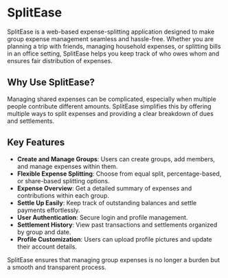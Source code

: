 # SplitEase

SplitEase is a web-based expense-splitting application designed to make group expense management seamless and hassle-free. Whether you are planning a trip with friends, managing household expenses, or splitting bills in an office setting, SplitEase helps you keep track of who owes whom and ensures fair distribution of expenses.

## Why Use SplitEase?
Managing shared expenses can be complicated, especially when multiple people contribute different amounts. SplitEase simplifies this by offering multiple ways to split expenses and providing a clear breakdown of dues and settlements.

## Key Features
- **Create and Manage Groups**: Users can create groups, add members, and manage expenses within them.
- **Flexible Expense Splitting**: Choose from equal split, percentage-based, or share-based splitting options.
- **Expense Overview**: Get a detailed summary of expenses and contributions within each group.
- **Settle Up Easily**: Keep track of outstanding balances and settle payments effortlessly.
- **User Authentication**: Secure login and profile management.
- **Settlement History**: View past transactions and settlements organized by group and date.
- **Profile Customization**: Users can upload profile pictures and update their account details.

SplitEase ensures that managing group expenses is no longer a burden but a smooth and transparent process.

